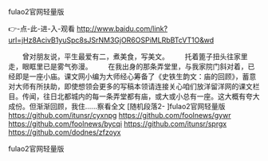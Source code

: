 
fulao2官网轻量版




👉-点-此-进-入-观看  http://www.baidu.com/link?url=jHz8AcivB1yuSpc8sJSrNM3GjOR6OSPiMLRbBTcVT1O&wd




　　曾对朋友说，平生最爱有二，煮美食，写美文。
　　托着篦子扭头往家里走，眼眶里已是雾气弥漫。
　　在我出身的那条弄堂里，与我家院门斜对着，已经即是一座小庙。课文网小编为大师经心筹备了《史铁生韵文：庙的回顾》，蓄意对大师有所扶助，即使想领会更多的写稿本领请连接关心咱们放洋留洋网的课文栏目。传闻，往日北都城内的每一条弄堂都有庙，或大或小总有一座。这大概有夸大成份。但渐渐回顾，我住......察看全文
[随机段落2-
]fulao2官网轻量版 https://github.com/itunsr/cyxnpg
https://github.com/foolnews/gywr
https://github.com/foolnews/bycqi
https://github.com/itunsr/sprgx
https://github.com/dodnes/zfzoyx





fulao2官网轻量版
